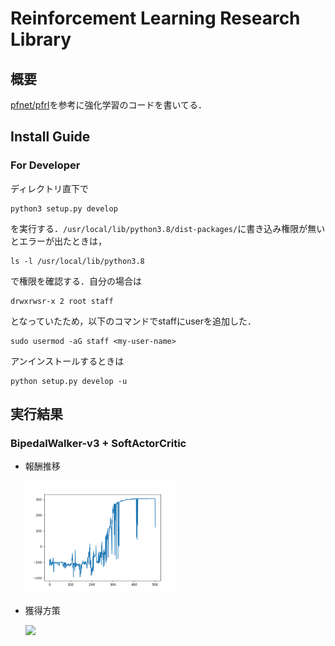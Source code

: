 # Reinforcement Learning Research Library

## 概要

[pfnet/pfrl](https://github.com/pfnet/pfrl)を参考に強化学習のコードを書いてる．

## Install Guide

### For Developer

ディレクトリ直下で

```
python3 setup.py develop
```

を実行する．`/usr/local/lib/python3.8/dist-packages/`に書き込み権限が無いとエラーが出たときは，

```
ls -l /usr/local/lib/python3.8
```

で権限を確認する．自分の場合は

```
drwxrwsr-x 2 root staff
```

となっていたため，以下のコマンドでstaffにuserを追加した．

```
sudo usermod -aG staff <my-user-name>
```

アンインストールするときは
```
python setup.py develop -u
```

## 実行結果

### BipedalWalker-v3 + SoftActorCritic

- 報酬推移

  <img src=asset/sac-BipedalWalker-v3/result.png width=50%>

- 獲得方策
  
  <img src=asset/sac-BipedalWalker-v3/epi350.gif width=50%>


<script type="text/x-mathjax-config">
MathJax.Hub.Config({
  tex2jax: {
    inlineMath: [['$','$'], ['\\(','\\)']],
    processEscapes: true
  }
});
</script>
<script type="text/javascript" async 
 src="https://cdnjs.cloudflare.com/ajax/libs/mathjax/2.7.1/MathJax.js?config=TeX-MML-AM_CHTML">
</script>